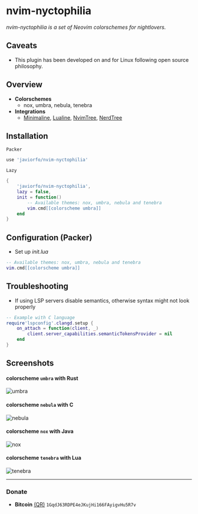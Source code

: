 # nvim-nyctophilia
*nvim-nyctophilia is a set of Neovim colorschemes for nightlovers.*

## Caveats
- This plugin has been developed on and for Linux following open source philosophy.

## Overview
- **Colorschemes**
    - nox, umbra, nebula, tenebra
- **Integrations**
    - [Minimaline](https://github.com/javiorfo/nvim-minimaline), [Lualine](https://github.com/nvim-lualine/lualine.nvim), [NvimTree](https://github.com/nvim-tree/nvim-tree.lua), [NerdTree](https://github.com/preservim/nerdtree)

## Installation
`Packer`
```lua
use 'javiorfo/nvim-nyctophilia'
```
`Lazy`
```lua
{ 
    'javiorfo/nvim-nyctophilia',
    lazy = false,
    init = function()
        -- Available themes: nox, umbra, nebula and tenebra
        vim.cmd[[colorscheme umbra]]
    end
}
```

## Configuration (Packer)
- Set up *init.lua*
```lua
-- Available themes: nox, umbra, nebula and tenebra
vim.cmd[[colorscheme umbra]]
```

## Troubleshooting
- If using LSP servers disable semantics, otherwise syntax might not look properly
```lua
-- Example with C language
require'lspconfig'.clangd.setup {
    on_attach = function(client, _)
        client.server_capabilities.semanticTokensProvider = nil
    end
}
```

## Screenshots
#### colorscheme `umbra` with Rust
<img src="https://github.com/javiorfo/img/blob/master/nvim-nyctophilia/rust-umbra.png?raw=true" alt="umbra"/>

#### colorscheme `nebula` with C
<img src="https://github.com/javiorfo/img/blob/master/nvim-nyctophilia/c-nebula.png?raw=true" alt="nebula" />

#### colorscheme `nox` with Java
<img src="https://github.com/javiorfo/img/blob/master/nvim-nyctophilia/java-nox.png?raw=true" alt="nox" />

#### colorscheme `tenebra` with Lua
<img src="https://github.com/javiorfo/img/blob/master/nvim-nyctophilia/lua-tenebra.png?raw=true" alt="tenebra" />

---

### Donate
- **Bitcoin** [(QR)](https://raw.githubusercontent.com/javiorfo/img/master/crypto/bitcoin.png)  `1GqdJ63RDPE4eJKujHi166FAyigvHu5R7v`
